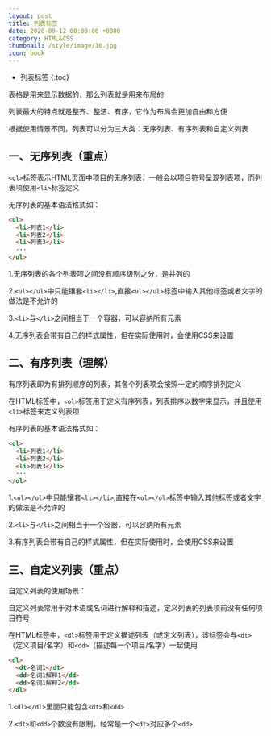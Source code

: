 ```yaml
---
layout: post
title: 列表标签
date: 2020-09-12 00:00:00 +0800
category: HTML&CSS
thumbnail: /style/image/10.jpg
icon: book
---
```


* 列表标签
{:toc}

表格是用来显示数据的，那么列表就是用来布局的  

列表最大的特点就是整齐、整洁、有序，它作为布局会更加自由和方便  

根据使用情景不同，列表可以分为三大类：无序列表、有序列表和自定义列表  

## 一、无序列表（重点）
`<ol>`标签表示HTML页面中项目的无序列表，一般会以项目符号呈现列表项，而列表项使用`<li>`标签定义  

无序列表的基本语法格式如：  

```html
<ul>
  <li>列表1</li>
  <li>列表2</li>
  <li>列表3</li>
  ···
</ul>
```

1.无序列表的各个列表项之间没有顺序级别之分，是并列的  

2.`<ul></ul>`中只能镶套`<li></li>`,直接`<ul></ul>`标签中输入其他标签或者文字的做法是不允许的  

3.`<li>`与`</li>`之间相当于一个容器，可以容纳所有元素  

4.无序列表会带有自己的样式属性，但在实际使用时，会使用CSS来设置  

## 二、有序列表（理解）
有序列表即为有排列顺序的列表，其各个列表项会按照一定的顺序排列定义  

在HTML标签中，`<ol>`标签用于定义有序列表，列表排序以数字来显示，并且使用`<li>`标签来定义列表项  

有序列表的基本语法格式如：  

```html
<ol>
  <li>列表1</li>
  <li>列表2</li>
  <li>列表3</li>
  ···
</ol>
```

1.`<ol></ol>`中只能镶套`<li></li>`,直接在`<ol></ol>`标签中输入其他标签或者文字的做法是不允许的  

2.`<li>`与`</li>`之间相当于一个容器，可以容纳所有元素  

3.有序列表会带有自己的样式属性，但在实际使用时，会使用CSS来设置  

## 三、自定义列表（重点）
自定义列表的使用场景：  

自定义列表常用于对术语或名词进行解释和描述，定义列表的列表项前没有任何项目符号  

在HTML标签中，`<dl>`标签用于定义描述列表（或定义列表），该标签会与`<dt>`（定义项目/名字）和`<dd>`（描述每一个项目/名字）一起使用  

```html
<dl>
  <dt>名词1</dt>
  <dd>名词1解释1</dd>
  <dd>名词1解释2</dd>
</dl>
```
1.`<dl></dl>`里面只能包含`<dt>`和`<dd>`  

2.`<dt>`和`<dd>`个数没有限制，经常是一个`<dt>`对应多个`<dd>`  


